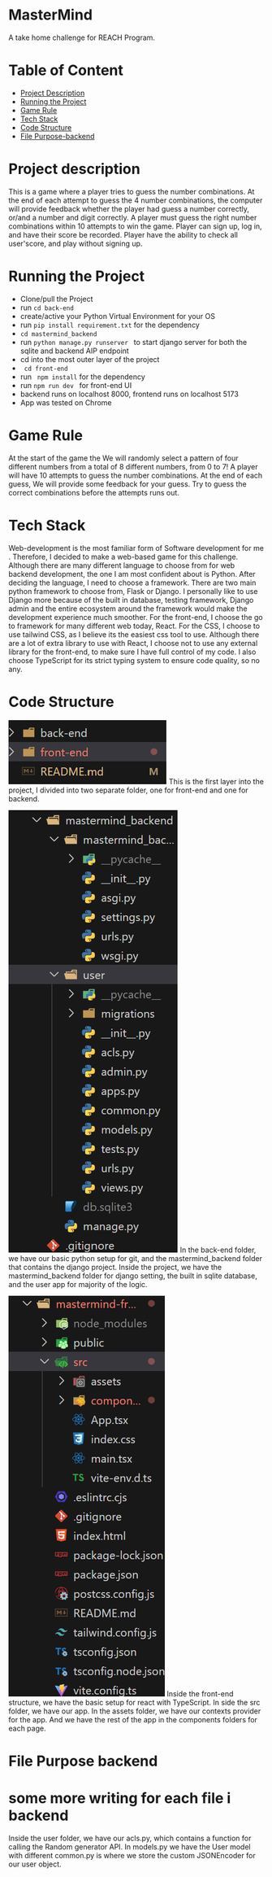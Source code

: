 # MasterMind 
A take home challenge for REACH Program. 

<!-- # todo for next time: remember to setup timer? or diffculity for the game  -->

# Table of Content
- [Project Description](#project-description)
- [Running the Project](#Running-the-Project)
- [Game Rule](#Game-Rule)
- [Tech Stack](#Tech-Stack)
- [Code Structure](#Code-Structure)
- [File Purpose-backend](#File-Purpose-backend)


# Project description
This is a game where a player tries to guess the number combinations. At the end of each
attempt to guess the 4 number combinations, the computer will provide feedback whether the
player had guess a number correctly, or/and a number and digit correctly. A player must guess the right number combinations within 10 attempts to win the game. Player can sign up, log in, and have their score be recorded. Player have the ability to check all user'score, and play without signing up. 

# Running the Project
 * Clone/pull the Project
 * run ```cd back-end```
 * create/active your Python Virtual Environment for your OS 
 * run ```pip install requirement.txt``` for the dependency 
 * ```cd mastermind_backend```
 * run ```python manage.py runserver ``` to start django server for both the sqlite and backend AIP endpoint
 * cd into the most outer layer of the project 
 * ``` cd front-end```
 * run ``` npm install``` for the dependency
 * run ```npm run dev ``` for front-end UI 
 * backend runs on localhost 8000, frontend runs on localhost 5173
 * App was tested on Chrome 
 
# Game Rule 
At the start of the game the We will randomly select a pattern of four different numbers from a total of 8 different numbers, from 0 to 7! A player will have 10 attempts to guess the number combinations. At the end of each guess, We will provide some feedback for your guess. Try to guess the correct combinations before the attempts runs out. 

# Tech Stack
Web-development is the most familiar form of Software development for me . Therefore, I decided to make a web-based game for this challenge. Although there are many different language to choose from for web backend development, the one I am most confident about is Python. After deciding the language, I need to choose a framework. There are two main python framework to choose from, Flask or Django. I personally like to use Django more because of the built in database, testing framework, Django admin and the entire ecosystem around the framework would make the development experience much smoother.
For the front-end, I choose the go to framework for many different web today, React. For the CSS, I choose to use tailwind CSS, as I believe its the easiest css tool to use. Although there are a lot of extra library to use with React, I choose not to use any external library for the front-end, to make sure I have full control of my code. I also choose TypeScript for its strict typing system to ensure code quality, so no any. 

# Code Structure
![first layer of project text](img_for_readme/first_layer.png)
This is the first layer into the project, I divided into two separate folder, one for front-end and one for backend. 

![backend structure](img_for_readme/backend_structure.png)
In the back-end folder, we have our basic python setup for git, and the mastermind_backend folder that contains the django project. Inside the project, we have the mastermind_backend folder for django setting, the built in sqlite database, and the user app for majority of the logic. 

![frontend structure](img_for_readme/frontend_structure.png)
Inside the front-end structure, we have the basic setup for react with TypeScript. In side the src folder, we have our app. In the assets folder, we have our contexts provider for the app. And we have the rest of the app in  the components folders for each page. 


# File Purpose backend









# some more writing for each file i backend 
Inside the user folder, we have our acls.py, which contains a function for calling the Random generator API. In models.py we have the User model with different common.py is where we store the custom JSONEncoder for our user object.


<!-- what is being stored in the front-end, and can hey access the information check react source code ensure-->
<!-- how to be more efficient -->
<!-- how to deal with traffic ------ to how to scale up? use docker to scale up -->
